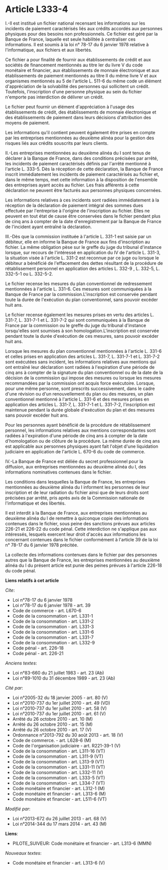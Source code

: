 # Article L333-4

I.-Il est institué un fichier national recensant les informations sur les incidents de paiement caractérisés liés aux crédits
accordés aux personnes physiques pour des besoins non professionnels. Ce fichier est géré par la Banque de France, laquelle
est seule habilitée à centraliser ces informations. Il est soumis à la loi n° 78-17 du 6 janvier 1978 relative à
l'informatique, aux fichiers et aux libertés. 

Ce fichier a pour finalité de fournir aux établissements de crédit et aux sociétés de financement mentionnés au titre Ier du
livre V du code monétaire et financier, aux établissements de monnaie électronique et aux établissements de paiement
mentionnés au titre II du même livre V et aux organismes mentionnés au 5 de l'article L. 511-6 du même code un élément
d'appréciation de la solvabilité des personnes qui sollicitent un crédit. Toutefois, l'inscription d'une personne physique au
sein du fichier n'emporte pas interdiction de délivrer un crédit. 

Le fichier peut fournir un élément d'appréciation à l'usage des établissements de crédit, des établissements de monnaie
électronique et des établissements de paiement dans leurs décisions d'attribution des moyens de paiement. 

Les informations qu'il contient peuvent également être prises en compte par les entreprises mentionnées au deuxième alinéa
pour la gestion des risques liés aux crédits souscrits par leurs clients. 

II.-Les entreprises mentionnées au deuxième alinéa du I sont tenus de déclarer à la Banque de France, dans des conditions
précisées par arrêté, les incidents de paiement caractérisés définis par l'arrêté mentionné à l'article L. 333-5. Dès la
réception de cette déclaration, la Banque de France inscrit immédiatement les incidents de paiement caractérisés au fichier
et, dans le même temps, met cette information à la disposition de l'ensemble des entreprises ayant accès au fichier. Les
frais afférents à cette déclaration ne peuvent être facturés aux personnes physiques concernées. 

Les informations relatives à ces incidents sont radiées immédiatement à la réception de la déclaration de paiement intégral
des sommes dues effectuée par l'entreprise à l'origine de l'inscription au fichier. Elles ne peuvent en tout état de cause
être conservées dans le fichier pendant plus de cinq ans à compter de la date d'enregistrement par la Banque de France de
l'incident ayant entraîné la déclaration. 

III.-Dès que la commission instituée à l'article L. 331-1 est saisie par un débiteur, elle en informe la Banque de France aux
fins d'inscription au fichier. La même obligation pèse sur le greffe du juge du tribunal d'instance lorsque, sur recours de
l'intéressé en application du IV de l'article L. 331-3, la situation visée à l'article L. 331-2 est reconnue par ce juge ou
lorsque le débiteur a bénéficié de l'effacement des dettes résultant de la procédure de rétablissement personnel en
application des articles L. 332-9 , L. 332-5, L. 332-5-1 ou L. 332-5-2. 

Le fichier recense les mesures du plan conventionnel de redressement mentionnées à l'article L. 331-6. Ces mesures sont
communiquées à la Banque de France par la commission.L'inscription est conservée pendant toute la durée de l'exécution du
plan conventionnel, sans pouvoir excéder huit ans. 

Le fichier recense également les mesures prises en vertu des articles L. 331-7, L. 331-7-1 et L. 331-7-2 qui sont
communiquées à la Banque de France par la commission ou le greffe du juge du tribunal d'instance lorsqu'elles sont soumises à
son homologation.L'inscription est conservée pendant toute la durée d'exécution de ces mesures, sans pouvoir excéder huit
ans. 

Lorsque les mesures du plan conventionnel mentionnées à l'article L. 331-6 et celles prises en application des articles L.
331-7, L. 331-7-1 et L. 331-7-2 sont exécutées sans incident, les informations relatives aux mentions qui ont entraîné leur
déclaration sont radiées à l'expiration d'une période de cinq ans à compter de la signature du plan conventionnel ou de la
date de la décision de la commission qui impose des mesures ou lorsque les mesures recommandées par la commission ont acquis
force exécutoire. Lorsque, pour une même personne, sont prescrits successivement, dans le cadre d'une révision ou d'un
renouvellement du plan ou des mesures, un plan conventionnel mentionné à l'article L. 331-6 et des mesures prises en
application des articles L. 331-7, L. 331-7-1 et L. 331-7-2, l'inscription est maintenue pendant la durée globale d'exécution
du plan et des mesures sans pouvoir excéder huit ans. 

Pour les personnes ayant bénéficié de la procédure de rétablissement personnel, les informations relatives aux mentions
correspondantes sont radiées à l'expiration d'une période de cinq ans à compter de la date d'homologation ou de clôture de la
procédure. La même durée de cinq ans est applicable aux personnes physiques ayant fait l'objet d'une liquidation judiciaire
en application de l'article L. 670-6 du code de commerce. 

IV.-La Banque de France est déliée du secret professionnel pour la diffusion, aux entreprises mentionnées au deuxième alinéa
du I, des informations nominatives contenues dans le fichier. 

Les conditions dans lesquelles la Banque de France, les entreprises mentionnées au deuxième alinéa du I informent les
personnes de leur inscription et de leur radiation du fichier ainsi que de leurs droits sont précisées par arrêté, pris après
avis de la Commission nationale de l'informatique et des libertés. 

Il est interdit à la Banque de France, aux entreprises mentionnées au deuxième alinéa du I de remettre à quiconque copie des
informations contenues dans le fichier, sous peine des sanctions prévues aux articles 226-21 et 226-22 du code pénal. Cette
interdiction ne s'applique pas aux intéressés, lesquels exercent leur droit d'accès aux informations les concernant contenues
dans le fichier conformément à l'article 39 de la loi n° 78-17 du 6 janvier 1978 précitée. 

La collecte des informations contenues dans le fichier par des personnes autres que la Banque de France, les entreprises
mentionnées au deuxième alinéa du I du présent article est punie des peines prévues à l'article 226-18 du code pénal.

**Liens relatifs à cet article**

_Cite_:

  - Loi n°78-17 du 6 janvier 1978
  - Loi n°78-17 du 6 janvier 1978 - art. 39
  - Code de commerce - art. L670-6
  - Code de la consommation - art. L331-1
  - Code de la consommation - art. L331-2
  - Code de la consommation - art. L331-3
  - Code de la consommation - art. L331-6
  - Code de la consommation - art. L331-7
  - Code de la consommation - art. L332-9
  - Code pénal - art. 226-18
  - Code pénal - art. 226-21

_Anciens textes_:

  - Loi n°83-660 du 21 juillet 1983 - art. 23 (Ab)
  - Loi n°89-1010 du 31 décembre 1989 - art. 23 (Ab)

_Cité par_:

  - Loi n°2005-32 du 18 janvier 2005 - art. 80 (V)
  - Loi n°2010-737 du 1er juillet 2010 - art. 49 (VD)
  - Loi n°2010-737 du 1er juillet 2010 - art. 58 (V)
  - Loi n°2010-737 du 1er juillet 2010 - art. 61 (V)
  - Arrêté du 26 octobre 2010 - art. 10 (M)
  - Arrêté du 26 octobre 2010 - art. 15 (M)
  - Arrêté du 26 octobre 2010 - art. 17 (V)
  - Ordonnance n°2013-792 du 30 août 2013 - art. 18 (V)
  - Code de commerce. - art. L628-6 (M)
  - Code de l'organisation judiciaire - art. R221-39-1 (V)
  - Code de la consommation - art. L311-16 (VT)
  - Code de la consommation - art. L311-9 (VT)
  - Code de la consommation - art. L313-9 (VT)
  - Code de la consommation - art. L331-11 (VT)
  - Code de la consommation - art. L332-11 (V)
  - Code de la consommation - art. L333-5 (VT)
  - Code de la consommation - art. L334-7 (VT)
  - Code monétaire et financier - art. L312-1 (M)
  - Code monétaire et financier - art. L313-6 (M)
  - Code monétaire et financier - art. L511-6 (VT)

_Modifié par_:

  - Loi n°2013-672 du 26 juillet 2013 - art. 68 (V)
  - Loi n°2014-344 du 17 mars 2014 - art. 43 (M)

**Liens**:

  - PILOTE_SUIVEUR: Code monétaire et financier - art. L313-6 (MMN)

_Nouveaux textes_:

  - Code monétaire et financier - art. L313-6 (V)

